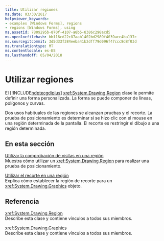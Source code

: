 ```yaml
---
title: Utilizar regiones
ms.date: 03/30/2017
helpviewer_keywords:
- examples [Windows Forms], regions
- regions [Windows Forms], using
ms.assetid: 7809295b-870f-4107-a8b5-8386c298acd5
ms.openlocfilehash: bb116cd22c87aab1402bd2989f4039acc4ba137c
ms.sourcegitcommit: 3d5d33f384eeba41b2dff79d096f47ccc8d8f03d
ms.translationtype: MT
ms.contentlocale: es-ES
ms.lasthandoff: 05/04/2018
---
```

# <a name="using-regions"></a>Utilizar regiones
El [!INCLUDE[ndptecgdiplus](../../../../includes/ndptecgdiplus-md.md)] <xref:System.Drawing.Region> clase le permite definir una forma personalizada. La forma se puede componer de líneas, polígonos y curvas.  
  
 Dos usos habituales de las regiones se alcanzan pruebas y el recorte. La prueba de posicionamiento es determinar si se hizo clic con el mouse en una región determinada de la pantalla. El recorte es restringir el dibujo a una región determinada.  
  
## <a name="in-this-section"></a>En esta sección  
 [Utilizar la comprobación de visitas en una región](../../../../docs/framework/winforms/advanced/how-to-use-hit-testing-with-a-region.md)  
 Muestra cómo utilizar un <xref:System.Drawing.Region> para realizar una prueba de posicionamiento.  
  
 [Utilizar el recorte en una región](../../../../docs/framework/winforms/advanced/how-to-use-clipping-with-a-region.md)  
 Explica cómo establecer la región de recorte para un <xref:System.Drawing.Graphics> objeto.  
  
## <a name="reference"></a>Referencia  
 <xref:System.Drawing.Region>  
 Describe esta clase y contiene vínculos a todos sus miembros.  
  
 <xref:System.Drawing.Graphics>  
 Describe esta clase y contiene vínculos a todos sus miembros.
